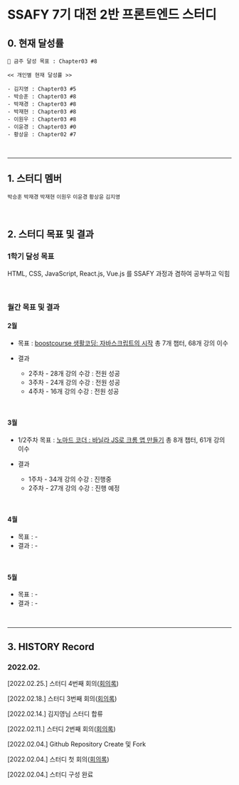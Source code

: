 # SSAFY 7기 대전 2반 프론트엔드 스터디

## 0. 현재 달성률

```
💪 금주 달성 목표 : Chapter03 #8

<< 개인별 현재 달성률 >>

- 김지영 : Chapter03 #5
- 박승훈 : Chapter03 #8
- 박재경 : Chapter03 #8
- 박재현 : Chapter03 #8
- 이원우 : Chapter03 #8
- 이윤경 : Chapter03 #0
- 황상윤 : Chapter02 #7
```

<br>

---

## 1. 스터디 멤버

`박승훈` `박재경` `박재현` `이원우` `이윤경` `황상윤` `김지영`

<br>

## 2. 스터디 목표 및 결과

### 1학기 달성 목표

HTML, CSS, JavaScript, React.js, Vue.js 를 SSAFY 과정과 겸하여 공부하고 익힘

<br>

### 월간 목표 및 결과

#### 2월

- 목표 : [boostcourse 생활코딩: 자바스크립트의 시작](https://www.boostcourse.org/cs124/joinLectures/52258) 총 7개 챕터, 68개 강의 이수

- 결과
  - 2주차 - 28개 강의 수강 : 전원 성공
  - 3주차 - 24개 강의 수강 : 전원 성공
  - 4주차 - 16개 강의 수강 : 전원 성공

<br>

#### 3월

- 1/2주차 목표 : [노마드 코더 : 바닐라 JS로 크롬 앱 만들기](https://nomadcoders.co/javascript-for-beginners/lobby) 총 8개 챕터, 61개 강의 이수

- 결과
  - 1주차 - 34개 강의 수강 : 진행중
  - 2주차 - 27개 강의 수강 : 진행 예정

<br>

#### 4월

- 목표 : -
- 결과 : -

<br>

#### 5월

- 목표 : -
- 결과 : -

<br>

---

## 3. HISTORY Record

### 2022.02.

[2022.02.25.] 스터디 4번째 회의([회의록](https://github.com/Orchemi/FE_Study_ssafy7th_deajeon2/blob/master/%EA%B3%B5%ED%86%B5/3.%20Meeting%20Log/%5B220218%5Dmeeting_4.md))

[2022.02.18.] 스터디 3번째 회의([회의록](https://github.com/Orchemi/FE_Study_ssafy7th_deajeon2/blob/master/%EA%B3%B5%ED%86%B5/3.%20Meeting%20Log/%5B220218%5Dmeeting_3.md))

[2022.02.14.] 김지영님 스터디 합류

[2022.02.11.] 스터디 2번째 회의([회의록](https://github.com/Orchemi/FE_Study_ssafy7th_deajeon2/blob/master/%EA%B3%B5%ED%86%B5/3.%20Meeting%20Log/%5B220218%5Dmeeting_2.md))

[2022.02.04.] Github Repository Create 및 Fork

[2022.02.04.] 스터디 첫 회의([회의록](https://github.com/Orchemi/FE_Study_ssafy7th_deajeon2/blob/master/%EA%B3%B5%ED%86%B5/3.%20Meeting%20Log/%5B220218%5Dmeeting_1.md))

[2022.02.04.] 스터디 구성 완료
